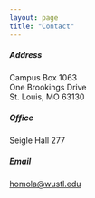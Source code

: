 ```yaml
---
layout: page
title: "Contact"
---
```


##### Address
Campus Box 1063<br>One Brookings Drive<br>St. Louis, MO 63130

##### Office
Seigle Hall 277

##### Email
[homola@wustl.edu](mailto:homola@wustl.edu "Email")
